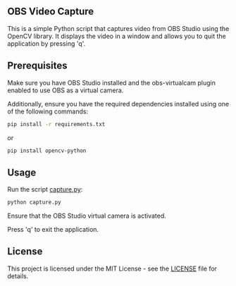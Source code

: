   ## OBS Video Capture
This is a simple Python script that captures video from OBS Studio using the OpenCV library. It displays the video in a window and allows you to quit the application by pressing 'q'.


  ## Prerequisites
Make sure you have OBS Studio installed and the obs-virtualcam plugin enabled to use OBS as a virtual camera.

Additionally, ensure you have the required dependencies installed using one of the following commands:

```bash
pip install -r requirements.txt
```

  or

```bash
pip install opencv-python
```


  ## Usage
Run the script [capture.py](capture.py):
```bash
python capture.py
```

Ensure that the OBS Studio virtual camera is activated.

Press 'q' to exit the application.


  ## License
This project is licensed under the MIT License - see the [LICENSE](LICENSE) file for details.

